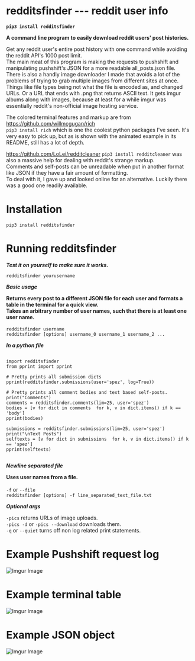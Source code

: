 # redditsfinder --- reddit user info
**`pip3 install redditsfinder`**

**A command line program to easily download reddit users' post histories.**

Get any reddit user's entire post history with one command while avoiding the reddit API's 1000 post limit. \
The main meat of this program is making the requests to pushshift and manipulating pushshift's JSON for a more readable all_posts.json file. \
There is also a handly image downloader I made that avoids a lot of the problems of trying to grab multiple images from different sites at once. Things like file types being not what the file is encoded as, and changed URLs. Or a URL that ends with .png that returns ASCII text. It gets imgur albums along with images, because at least for a while imgur was essentially reddit's non-official image hosting service.

The colored terminal features and markup are from https://github.com/willmcgugan/rich \
`pip3 install rich` which is one the coolest python packages I've seen. It's very easy to pick up, but as is shown with the animated example in its README, still has a lot of depth.  

https://github.com/LoLei/redditcleaner `pip3 install redditcleaner` was also a massive help for dealing with reddit's strange markup. \
Comments and self-posts can be unreadable when put in another format like JSON if they have a fair amount of formatting. \
To deal with it, I gave up and looked online for an alternative. Luckily there was a good one readily available.

# Installation
`pip3 install redditsfinder`

# Running redditsfinder

***Test it on yourself to make sure it works.***

`redditsfinder yourusername`

***Basic usage***

**Returns every post to a different JSON file for each user and formats a table in the terminal for a quick view.\
Takes an arbitrary number of user names, such that there is at least one user name.**\
\
`redditsfinder username`\
`redditsfinder [options] username_0 username_1 username_2 ...`

***In a python file***

```python3

import redditsfinder
from pprint import pprint

# Pretty prints all submission dicts
pprint(redditsfinder.submissions(user='spez', log=True))

# Pretty prints all comment bodies and text based self-posts.
print("Comments")
comments = redditsfinder.comments(lim=25, user='spez')
bodies = [v for dict in comments  for k, v in dict.items() if k == 'body']
pprint(bodies)

submissions = redditsfinder.submissions(lim=25, user='spez')
print("\nText Posts")
selftexts = [v for dict in submissions  for k, v in dict.items() if k == 'spez']
pprint(selftexts)


```

***Newline separated file***

**Uses user names from a file.**\
\
`-f` or `--file`\
`redditsfinder [options] -f line_separated_text_file.txt`




***Optional args***

`-pics` returns URLs of image uploads.\
`-pics -d` or `-pics --download` downloads them.\
`-q` or `--quiet` turns off non log related print statements.

# Example Pushshift request log
![Imgur Image](https://imgur.com/VJDzFAh.png)

# Example terminal table
![Imgur Image](https://imgur.com/ZncrWFX.png)

# Example JSON object
![Imgur Image](https://imgur.com/SfoDXHQ.png)
